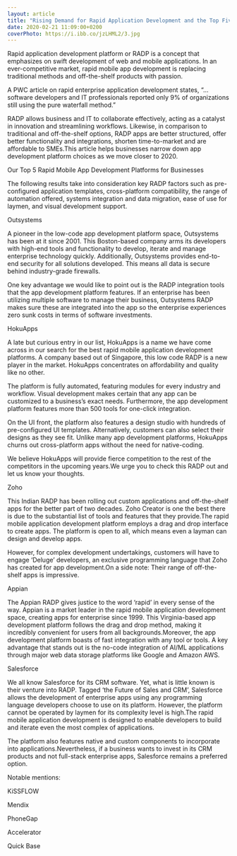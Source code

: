 ```yaml
---
layout: article
title: "Rising Demand for Rapid Application Development and the Top Five Players in the Market Today"
date: 2020-02-21 11:09:00+0200
coverPhoto: https://i.ibb.co/jzLHML2/3.jpg
---
```


Rapid application development platform or RADP is a concept that emphasizes on swift development of web and mobile applications. In an ever-competitive market, rapid mobile app development is replacing traditional methods and off-the-shelf products with passion.

A PWC article on rapid enterprise application development states, “…software developers and IT professionals reported only 9% of organizations still using the pure waterfall method.”

RADP allows business and IT to collaborate effectively, acting as a catalyst in innovation and streamlining workflows. Likewise, in comparison to traditional and off-the-shelf options, RADP apps are better structured, offer better functionality and integrations, shorten time-to-market and are affordable to SMEs.This article helps businesses narrow down app development platform choices as we move closer to 2020.

Our Top 5 Rapid Mobile App Development Platforms for Businesses

The following results take into consideration key RADP factors such as pre-configured application templates, cross-platform compatibility, the range of automation offered, systems integration and data migration, ease of use for laymen, and visual development support.

Outsystems

A pioneer in the low-code app development platform space, Outsystems has been at it since 2001. This Boston-based company arms its developers with high-end tools and functionality to develop, iterate and manage enterprise technology quickly. Additionally, Outsystems provides end-to-end security for all solutions developed. This means all data is secure behind industry-grade firewalls.

One key advantage we would like to point out is the RADP integration tools that the app development platform features. If an enterprise has been utilizing multiple software to manage their business, Outsystems RADP makes sure these are integrated into the app so the enterprise experiences zero sunk costs in terms of software investments.

HokuApps

A late but curious entry in our list, HokuApps is a name we have come across in our search for the best rapid mobile application development platforms. A company based out of Singapore, this low code RADP is a new player in the market. HokuApps concentrates on affordability and quality like no other.

The platform is fully automated, featuring modules for every industry and workflow. Visual development makes certain that any app can be customized to a business’s exact needs. Furthermore, the app development platform features more than 500 tools for one-click integration.

On the UI front, the platform also features a design studio with hundreds of pre-configured UI templates. Alternatively, customers can also select their designs as they see fit. Unlike many app development platforms, HokuApps churns out cross-platform apps without the need for native-coding.

We believe HokuApps will provide fierce competition to the rest of the competitors in the upcoming years.We urge you to check this RADP out and let us know your thoughts.

Zoho

This Indian RADP has been rolling out custom applications and off-the-shelf apps for the better part of two decades. Zoho Creator is one the best there is due to the substantial list of tools and features that they provide.The rapid mobile application development platform employs a drag and drop interface to create apps. The platform is open to all, which means even a layman can design and develop apps.

However, for complex development undertakings, customers will have to engage ‘Deluge’ developers, an exclusive programming language that Zoho has created for app development.On a side note: Their range of off-the-shelf apps is impressive.

Appian

The Appian RADP gives justice to the word ‘rapid’ in every sense of the way. Appian is a market leader in the rapid mobile application development space, creating apps for enterprise since 1999. This Virginia-based app development platform follows the drag and drop method, making it incredibly convenient for users from all backgrounds.Moreover, the app development platform boasts of fast integration with any tool or tools. A key advantage that stands out is the no-code integration of AI/ML applications through major web data storage platforms like Google and Amazon AWS.

Salesforce

We all know Salesforce for its CRM software. Yet, what is little known is their venture into RADP. Tagged ‘the Future of Sales and CRM’, Salesforce allows the development of enterprise apps using any programming language developers choose to use on its platform. However, the platform cannot be operated by laymen for its complexity level is high.The rapid mobile application development is designed to enable developers to build and iterate even the most complex of applications.

The platform also features native and custom components to incorporate into applications.Nevertheless, if a business wants to invest in its CRM products and not full-stack enterprise apps, Salesforce remains a preferred option.

Notable mentions:

KiSSFLOW

Mendix

PhoneGap

Accelerator

Quick Base